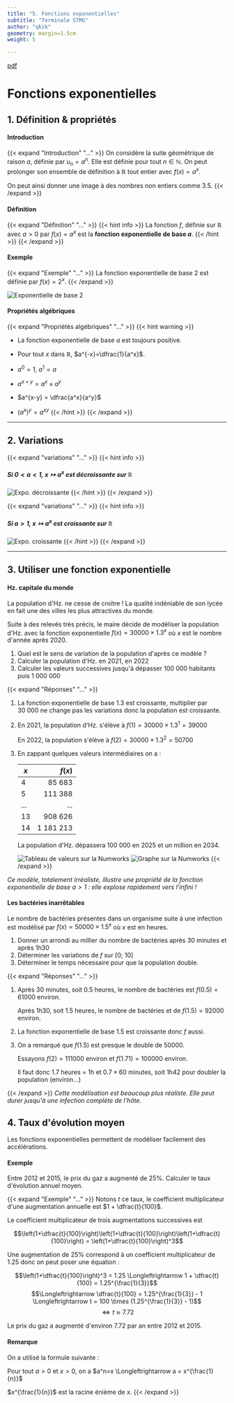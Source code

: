 ```yaml
---
title: "5. Fonctions exponentielles"
subtitle: "Terminale STMG"
author: "qkzk"
geometry: margin=1.5cm
weight: 5

---
```


[pdf](./5_fonction_exponentielle.pdf)


# Fonctions exponentielles

## 1. Définition & propriétés

#### Introduction

{{< expand "Introduction" "..." >}}
On considère la suite géométrique de raison $a$, définie par $u_n=a^n$.
Elle est définie pour tout $n \in \mathbb{N}$.
On peut prolonger son ensemble de définition à $\mathbb{R}$ tout entier avec $f(x)=a^x$.

On peut ainsi donner une image à des nombres non entiers comme 3.5.
{{< /expand >}}

#### Définition

{{< expand "Définition" "..." >}}
{{< hint info >}}
La fonction $f,$ définie sur $\mathbb{R}$ avec $a>0$ par $f(x) = a^x$ est la **fonction exponentielle de base $a$**.
{{< /hint >}}
{{< /expand >}}

#### Exemple

{{< expand "Exemple" "..." >}}
La fonction exponentielle de base 2 est définie par $f(x)=2^x$.
{{< /expand >}}

![Exponentielle de base 2](intro.svg)

#### Propriétés algébriques


{{< expand "Propriétés algébriques" "..." >}}
{{< hint warning >}}
* La fonction exponentielle de base $a$ est toujours positive.

* Pour tout $x$ dans $\mathbb{R}$, $a^{-x}=\dfrac{1}{a^x}$.
* $a^0 = 1$, $a^1=a$
* $a^{x+y} = a^x \times a^y$
* $a^{x-y} = \dfrac{a^x}{a^y}$
* $(a^{x})^y = a^{xy}$
{{< /hint >}}
{{< /expand >}}

---

## 2. Variations

{{< expand "variations" "..." >}}
{{< hint info >}}
##### Si $0 < a < 1$, $x \mapsto a^x$ est décroissante sur $\mathbb{R}$

![Expo. décroissante](numworks_2.png)
{{< /hint >}}
{{< /expand >}}

{{< expand "variations" "..." >}}
{{< hint info >}}
##### Si $a > 1$, $x \mapsto a^x$ est croissante sur $\mathbb{R}$

![Expo. croissante](numworks_1.png)
{{< /hint >}}
{{< /expand >}}

---

## 3. Utiliser une fonction exponentielle


#### Hz. capitale du monde

La population d'Hz. ne cesse de croitre ! La qualité indéniable de son lycée
en fait une des villes les plus attractives du monde.

Suite à des relevés très précis, le maire décide de modéliser la population
d'Hz. avec la fonction exponentielle $f(x) = 30000 \times 1.3^x$ où $x$ est
le nombre d'année après 2020.

1. Quel est le sens de variation de la population d'après ce modèle ?
1. Calculer la population d'Hz. en 2021, en 2022
2. Calculer les valeurs successives jusqu'à dépasser $100~000$ habitants puis $1~000~000$

{{< expand "Réponses" "..." >}}


1. La fonction exponentielle de base 1.3 est croissante, multiplier par $30~000$ ne change
    pas les variations donc la population est croissante.
1. En 2021, la population d'Hz. s'élève à $f(1) = 30000 \times 1.3^1 = 39000$

    En 2022, la population s'élève à $f(2) = 30000 \times 1.3^2 = 50700$

2. En zappant quelques valeurs intermédiaires on a :

    | $x$ |      $f(x)$ |
    |-----|------------:|
    | 4   |    $85~683$ |
    | 5   |   $111~388$ |
    | ... |         ... |
    | 13  |   $908~626$ |
    | 14  | $1~181~213$ |

    La population d'Hz. dépassera $100~000$ en 2025 et un million en $2034$.

    ![Tableau de valeurs sur la Numworks](numworks_3.png)
    ![Graphe sur la Numworks](numworks_4.png)
{{< /expand >}}

_Ce modèle, totalement irréaliste, illustre une propriété de la fonction exponentielle de base $a>1$ :
elle explose rapidement vers l'infini !_

#### Les bactéries inarrêtables

Le nombre de bactéries présentes dans un organisme suite à une infection est modélisé par $f(x) = 50000 \times 1.5^x$ où $x$ est en heures.

1. Donner un arrondi au millier du nombre de bactéries après 30 minutes et après 1h30
2. Déterminer les variations de $f$ sur [0; 10]
3. Déterminer le temps nécessaire pour que la population double.

{{< expand "Réponses" "..." >}}

1. Après 30 minutes, soit 0.5 heures, le nombre de bactéries est $f(0.5) = 61000$ environ.

    Après 1h30, soit 1.5 heures, le nombre de bactéries et de $f(1.5) = 92000$ environ.

2. La fonction exponentielle de base $1.5$ est croissante donc $f$ aussi.
3. On a remarqué que $f(1.5)$ est presque le double de 50000.

    Essayons $f(2) = 111000$ environ et $f(1.71) = 100000$ environ.

    Il faut donc 1.7 heures = 1h et $0.7 \times 60$ minutes, soit 1h42 pour doubler la population (environ...)

{{< /expand >}}
_Cette modélisation est beaucoup plus réaliste. Elle peut durer jusqu'à une infection complète de l'hôte._

## 4. Taux d'évolution moyen

Les fonctions exponentielles permettent de modéliser facilement des accélérations.

#### Exemple

Entre 2012 et 2015, le prix du gaz a augmenté de 25%. Calculer le taux d'évolution annuel moyen.

{{< expand "Exemple" "..." >}}
Notons $t$ ce taux, le coefficient multiplicateur d'une augmentation annuelle est $1 + \dfrac{t}{100}$.

Le coefficient multiplicateur de trois augmentations successives est 

$$\left(1+\dfrac{t}{100}\right)\left(1+\dfrac{t}{100}\right)\left(1+\dfrac{t}{100}\right) = \left(1+\dfrac{t}{100}\right)^3$$


Une augmentation de 25% correspond à un coefficient multiplicateur de 1.25 donc on peut 
poser une équation :

$$\left(1+\dfrac{t}{100}\right)^3 = 1.25 \Longleftrightarrow 1 + \dfrac{t}{100} = 1.25^{\frac{1}{3}}$$
$$\Longleftrightarrow \dfrac{t}{100} = 1.25^{\frac{1}{3}} - 1 \Longleftrightarrow t = 100 \times (1.25^{\frac{1}{3}} - 1)$$
$$\Longleftrightarrow t \approx 7.72%$$

Le prix du gaz a augmenté d'environ $7.72%$ par an entre 2012 et 2015.

#### Remarque

On a utilisé la formule suivante :

Pour tout $a>0$ et $x>0$, on a $a^n=x \Longleftrightarrow a = x^{\frac{1}{n}}$


$x^{\frac{1}{n}}$ est la racine énième de $x$.
{{< /expand >}}
